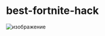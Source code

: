 # best-fortnite-hack

![изображение](https://github.com/user-attachments/assets/6b66b554-3b6a-4c36-a4bc-b688f768e131)


